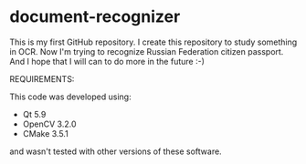 # document-recognizer

This is my first GitHub repository.
I create this repository to study something in OCR.
Now I'm trying to recognize Russian Federation citizen passport.
And I hope that I will can to do more in the future :-)

REQUIREMENTS:

This code was developed using:
- Qt 5.9
- OpenCV 3.2.0
- CMake 3.5.1

and wasn't tested with other versions of these software.


